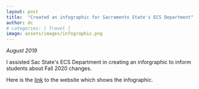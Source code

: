 ```yaml
---
layout: post
title:  "Created an infographic for Sacramento State's ECS Department"
author: dc
# categories: [ Travel ]
image: assets/images/infographic.png
---
```



_August 2019_

I assisted Sac State's ECS Department in creating an inforgraphic to inform students about Fall 2020 changes. 

Here is the [link](https://www.ecs.csus.edu/news/articles/ecs-resources-announcement.html) to the website which shows the infographic. 

